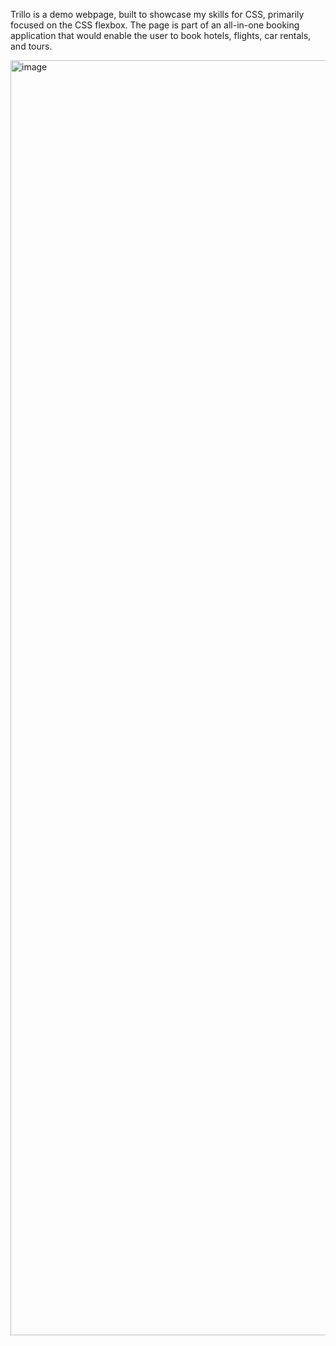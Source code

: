 Trillo is a demo webpage, built to showcase my skills for CSS, primarily focused on the CSS flexbox. The page is part of an all-in-one booking application that would enable the user to book hotels, flights, car rentals, and tours.

<img width="2040" alt="image" src="https://github.com/dragan-apostolski/Trillo/assets/22579410/be7a118a-7031-4087-aec7-e2ad38115cf6">

